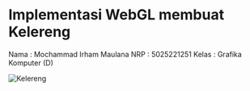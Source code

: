 # Implementasi WebGL membuat Kelereng

Nama : Mochammad Irham Maulana
NRP : 5025221251
Kelas : Grafika Komputer (D)

![Kelereng](https://drive.google.com/uc?export=download&id=1vjLBoEbhOCDY1nfef8ED_EiZW5_z86yF)
